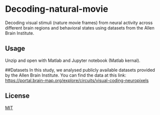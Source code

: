 # Decoding-natural-movie

Decoding visual stimuli (nature movie frames) from neural activity across different brain regions and behavioral states using datasets from the Allen Brain Institute. 

## Usage
Unzip and open with Matlab and Jupyter notebook (Matlab kernal).

##Datasets
In this study, we analysed publicly available datasets provided by the Allen Brain Institute. You can find the data at this link: https://portal.brain-map.org/explore/circuits/visual-coding-neuropixels


## License

[MIT](https://choosealicense.com/licenses/mit/)
